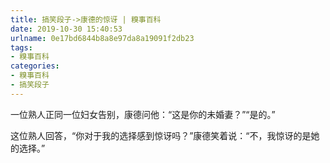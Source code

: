 ```yaml
---
title: 搞笑段子->康德的惊讶 | 糗事百科
date: 2019-10-30 15:40:53
urlname: 0e17bd6844b8a8e97da8a19091f2db23
tags: 
- 糗事百科
categories:
- 糗事百科
- 搞笑段子
---
```

一位熟人正同一位妇女告别，康德问他：“这是你的未婚妻？”“是的。”

这位熟人回答，“你对于我的选择感到惊讶吗？”康德笑着说：“不，我惊讶的是她的选择。”


